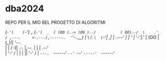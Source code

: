 # dba2024

REPO PER IL MIO BEL PROGETTO DI ALGORITMI



 _(`-')    (`-')  _           (`-')  _ 
( (OO ).-> (OO ).-/           ( OO).-/ 
 \    .'_  / ,---.     <-.--.(,------. 
 '`'-..__) | \ /`.\  (`-'| ,| |  .---' 
 |  |  ' | '-'|_.' | (OO |(_|(|  '--.  
 |  |  / :(|  .-.  |,--. |  | |  .--'  
 |  '-'  / |  | |  ||  '-'  / |  `---. 
 `------'  `--' `--' `-----'  `------' 

